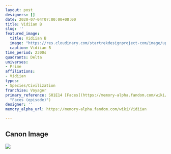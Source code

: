 ```yaml
---
layout: post
designers: []
date: 2020-07-04T07:00:00+00:00
title: Vidiian B
slug: ''
featured_image:
  title: Vidiian B
  image: "https://res.cloudinary.com/startrekdesignproject-com/image/upload/v1593897068/VidiianB.png"
  caption: Vidiian B
time_period: 2300s
quadrants: Delta
universes:
- Prime
affiliations:
- Vidiian
types:
- Species/Civilization
franchise: Voyager
primary_reference: S01E14 [Faces](https://memory-alpha.fandom.com/wiki/Faces_(episode)
  "Faces (episode)")
designer: ''
memory_alpha_url: https://memory-alpha.fandom.com/wiki/Vidiian

---
```

## Canon Image

![](https://res.cloudinary.com/startrekdesignproject-com/image/upload/v1593897068/VidiianB-Faces.jpg)